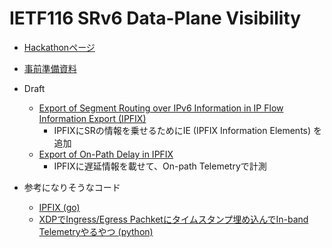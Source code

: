 # IETF116 SRv6 Data-Plane Visibility

* [Hackathonページ](https://wiki.ietf.org/en/meeting/116/hackathon)
* [事前準備資料](https://docs.google.com/presentation/d/1FClVs3IxOBOvnWAaGJiV__UCkqrUkd7B7H8nkeA_7m4/edit#slide=id.g2238455cc0a_0_16)

* Draft
    * [Export of Segment Routing over IPv6 Information in IP Flow Information Export (IPFIX)](https://wiki.ietf.org/en/meeting/116/hackathon) 
        * IPFIXにSRの情報を乗せるためにIE (IPFIX Information Elements) を追加
    * [Export of On-Path Delay in IPFIX](https://datatracker.ietf.org/doc/html/draft-ietf-opsawg-ipfix-on-path-telemetry)
        * IPFIXに遅延情報を載せて、On-path Telemetryで計測

* 参考になりそうなコード
    * [IPFIX (go)](https://github.com/wide-vsix/linux-flow-exporter)
    * [XDPでIngress/Egress Pachketにタイムスタンプ埋め込んでIn-band Telemetryやるやつ (python)](https://nttcom.enterprise.slack.com/files/U02FJ68CT7C/F0504EVEHEF/inband_timestamp.py)
